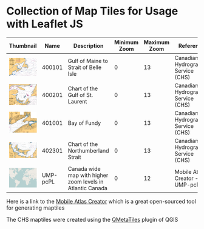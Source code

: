 # Collection of Map Tiles for Usage with Leaflet JS

Thumbnail | Name | Description | Minimum Zoom | Maximum Zoom | Reference | Start Zoom | Start Latitude | Start Longitude
--- | --- | --- | --- | --- | --- | --- | --- | ---
![thumbnail](/thumbnails/400101.png?raw=true) | 400101 | Gulf of Maine to Strait of Belle Isle | 0 | 13 | Canadian Hydrographic Service (CHS) | 5 | 48.02 | -58.32
![thumbnail](/thumbnails/400201.png?raw=true) | 400201 | Chart of the Gulf of St. Laurent | 0 | 13 | Canadian Hydrographic Service (CHS) | 7 | 47 | -62.4
![thumbnail](/thumbnails/401001.png?raw=true) | 401001 | Bay of Fundy | 0 | 13 | Canadian Hydrographic Service (CHS) | 8 | 45.3 | -64.96
![thumbnail](/thumbnails/402301.png?raw=true) | 402301 | Chart of the Northumberland Strait | 0 | 13 | Canadian Hydrographic Service (CHS) | 8 | 46.5 | -63.03
![thumbnail](/thumbnails/UMP-pcPL.png?raw=true) | UMP-pcPL | Canada wide map with higher zoom levels in Atlantic Canada | 0 | 12 | Mobile Atlas Creator - UMP-pcPL | 3 | 49.9 | -101.74



Here is a link to the [Mobile Atlas Creator](https://mobac.sourceforge.io/) which is a great open-sourced tool for generating maptiles

The CHS maptiles were created using the [QMetaTiles](https://plugins.qgis.org/plugins/QMetaTiles/) plugin of QGIS